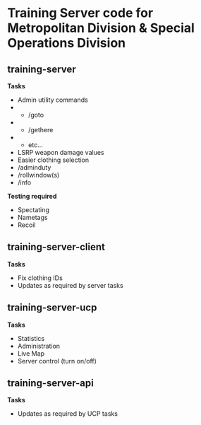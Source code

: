 # Training Server code for Metropolitan Division & Special Operations Division

## training-server

**Tasks**
- Admin utility commands
- - /goto
- - /gethere
- - etc...
- LSRP weapon damage values
- Easier clothing selection
- /adminduty
- /rollwindow(s)
- /info

**Testing required**
- Spectating
- Nametags
- Recoil

## training-server-client

**Tasks**
- Fix clothing IDs
- Updates as required by server tasks

## training-server-ucp

**Tasks**
- Statistics
- Administration
- Live Map
- Server control (turn on/off)

## training-server-api

**Tasks**
- Updates as required by UCP tasks
